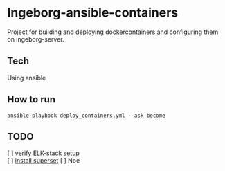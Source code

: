 # Ingeborg-ansible-containers

Project for building and deploying dockercontainers and configuring them 
on ingeborg-server.  

## Tech  

Using ansible

## How to run

```shell
ansible-playbook deploy_containers.yml --ask-become
```

## TODO

[ ] [verify ELK-stack setup](https://janikvonrotz.ch/2019/10/28/deploy-elk-stack-with-ansible-and-docker/)  
[ ] [install superset](https://superset.apache.org/docs/installation/installing-superset-using-docker-compose/#installing-superset-locally-using-docker-compose)
[ ] Noe
